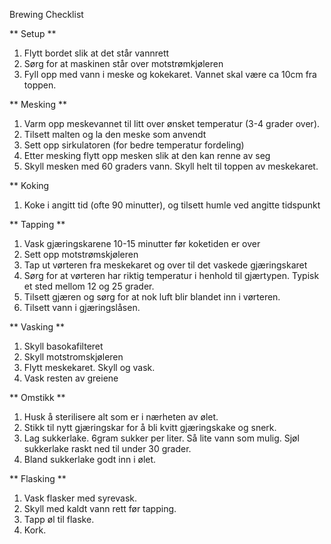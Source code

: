 Brewing Checklist

** Setup **
1. Flytt bordet slik at det står vannrett
1. Sørg for at maskinen står over motstrømkjøleren
1. Fyll opp med vann i meske og kokekaret. Vannet skal være ca 10cm fra toppen.

** Mesking **
1. Varm opp meskevannet til litt over ønsket temperatur (3-4 grader over).
1. Tilsett malten og la den meske som anvendt
1. Sett opp sirkulatoren (for bedre temperatur fordeling)
1. Etter mesking flytt opp mesken slik at den kan renne av seg
1. Skyll mesken med 60 graders vann. Skyll helt til toppen av meskekaret.

** Koking

1. Koke i angitt tid (ofte 90 minutter), og tilsett humle ved angitte tidspunkt

** Tapping **

1. Vask gjæringskarene 10-15 minutter før koketiden er over
1. Sett opp motstrømskjøleren
1. Tap ut vørteren fra meskekaret og over til det vaskede gjæringskaret
1. Sørg for at vørteren har riktig temperatur i henhold til gjærtypen. Typisk et sted mellom 12 og 25 grader.
1. Tilsett gjæren og sørg for at nok luft blir blandet inn i vørteren.
1. Tilsett vann i gjæringslåsen.

** Vasking **

1. Skyll basokafilteret
1. Skyll motstromskjøleren
1. Flytt meskekaret. Skyll og vask.
1. Vask resten av greiene

** Omstikk **

1. Husk å sterilisere alt som er i nærheten av ølet.
1. Stikk til nytt gjæringskar for å bli kvitt gjæringskake og snerk.
1. Lag sukkerlake. 6gram sukker per liter. Så lite vann som mulig. Sjøl sukkerlake raskt ned til under 30 grader.
1. Bland sukkerlake godt inn i ølet.

** Flasking **

1. Vask flasker med syrevask.
1. Skyll med kaldt vann rett før tapping.
1. Tapp øl til flaske.
1. Kork.
